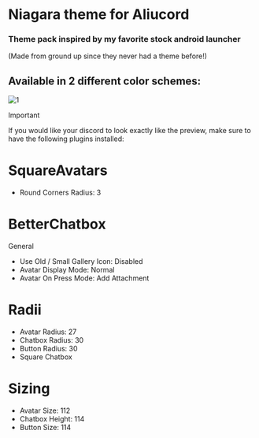 # **Niagara theme for Aliucord**
### Theme pack inspired by my favorite stock android launcher 
(Made from ground up since they never had a theme before!)
## Available in 2 different color schemes:

![1](https://github.com/rennpy/niagara/assets/158360149/5efb67e9-5826-4914-8f77-a54aaa778a19)
 
> [!IMPORTANT]
> If you would like your discord to look exactly like the preview, make sure to have the following plugins installed:

# SquareAvatars
- Round Corners Radius: 3

# BetterChatbox
General

- Use Old / Small Gallery Icon: Disabled
- Avatar Display Mode: Normal
- Avatar On Press Mode: Add Attachment
# Radii

- Avatar Radius: 27
- Chatbox Radius: 30
- Button Radius: 30
- Square Chatbox
# Sizing

- Avatar Size: 112
- Chatbox Height: 114
- Button Size: 114
